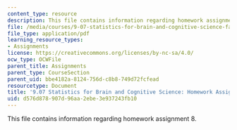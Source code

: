 ```yaml
---
content_type: resource
description: This file contains information regarding homework assignment 8.
file: /media/courses/9-07-statistics-for-brain-and-cognitive-science-fall-2016/d576d878907d96aa2ebe3e937243fb10_MIT9_07F16_HomworkAsign_8.pdf
file_type: application/pdf
learning_resource_types:
- Assignments
license: https://creativecommons.org/licenses/by-nc-sa/4.0/
ocw_type: OCWFile
parent_title: Assignments
parent_type: CourseSection
parent_uid: bbe4182a-8124-756d-c8b8-749d72fcfead
resourcetype: Document
title: '9.07 Statistics for Brain and Cognitive Science: Homework Assignment 8'
uid: d576d878-907d-96aa-2ebe-3e937243fb10
---
```

This file contains information regarding homework assignment 8.